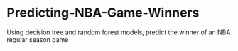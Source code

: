 # Predicting-NBA-Game-Winners
Using decision tree and random forest models, predict the winner of an NBA regular season game
